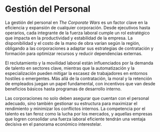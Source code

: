 # Gestión del Personal

La gestión del personal en _The Corporate Wars_ es un factor clave en la eficiencia y expansión de cualquier corporación. Desde ejecutivos hasta operarios, cada integrante de la fuerza laboral cumple un rol estratégico que impacta en la productividad y estabilidad de la empresa. La disponibilidad y el costo de la mano de obra varían según la región, obligando a las corporaciones a adaptar sus estrategias de contratación y formación para optimizar recursos y reducir dependencias externas.

El reclutamiento y la movilidad laboral están influenciados por la demanda de talento en sectores clave, mientras que la automatización y la especialización pueden mitigar la escasez de trabajadores en entornos hostiles o emergentes. Más allá de la contratación, la moral y la retención de empleados juegan un papel fundamental, con incentivos que van desde beneficios básicos hasta programas de desarrollo interno.

Las corporaciones no solo deben asegurar que cuentan con el personal adecuado, sino también gestionar su estructura para maximizar el rendimiento y minimizar los conflictos internos. La competencia por el talento es tan feroz como la lucha por los mercados, y aquellas empresas que logren consolidar una fuerza laboral eficiente tendrán una ventaja decisiva en el panorama económico interestelar.
